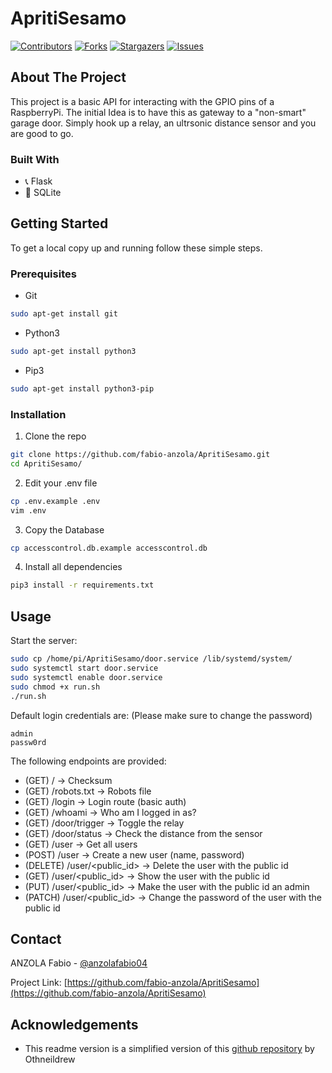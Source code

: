 # ApritiSesamo

<!-- PROJECT SHIELDS -->
<!--
*** This template uses markdown "reference style" links for readability.
*** Reference links are enclosed in brackets [ ] instead of parentheses ( ).
*** See the bottom of this document for the declaration of the reference variables
*** for contributors-url, forks-url, etc. This is an optional, concise syntax you may use.
*** https://www.markdownguide.org/basic-syntax/#reference-style-links
-->

[![Contributors][contributors-shield]][contributors-url] [![Forks][forks-shield]][forks-url] [![Stargazers][stars-shield]][stars-url] [![Issues][issues-shield]][issues-url]

<!-- ABOUT THE PROJECT -->
## About The Project

This project is a basic API for interacting with the GPIO pins of a RaspberryPi. The initial Idea is to have this as gateway to a "non-smart" garage door. Simply hook up a relay, an ultrsonic distance sensor and you are good to go.

### Built With

* 📞 Flask
* 💾 SQLite

<!-- GETTING STARTED -->
## Getting Started

To get a local copy up and running follow these simple steps.

### Prerequisites

* Git
```sh
sudo apt-get install git
```

* Python3
```sh
sudo apt-get install python3
```

* Pip3
```sh
sudo apt-get install python3-pip
```

### Installation
 
1. Clone the repo
```sh
git clone https://github.com/fabio-anzola/ApritiSesamo.git
cd ApritiSesamo/
```
2. Edit your .env file
```sh
cp .env.example .env
vim .env
```
3. Copy the Database
```sh
cp accesscontrol.db.example accesscontrol.db
```
4. Install all dependencies
```sh
pip3 install -r requirements.txt
```

<!-- USAGE EXAMPLES -->
## Usage

Start the server:
```sh
sudo cp /home/pi/ApritiSesamo/door.service /lib/systemd/system/
sudo systemctl start door.service
sudo systemctl enable door.service
sudo chmod +x run.sh
./run.sh
```

Default login credentials are: (Please make sure to change the password)
```
admin
passw0rd
```

The following endpoints are provided:
 - (GET) / -> Checksum
 - (GET) /robots.txt -> Robots file
 - (GET) /login -> Login route (basic auth)
 - (GET) /whoami -> Who am I logged in as?
 - (GET) /door/trigger -> Toggle the relay
 - (GET) /door/status -> Check the distance from the sensor
 - (GET) /user -> Get all users
 - (POST) /user -> Create a new user (name, password)
 - (DELETE) /user/<public_id> -> Delete the user with the public id
 - (GET) /user/<public_id> -> Show the user with the public id
 - (PUT) /user/<public_id> -> Make the user with the public id an admin
 - (PATCH) /user/<public_id> -> Change the password of the user with the public id


<!-- CONTACT -->
## Contact

ANZOLA Fabio - [@anzolafabio04](https://twitter.com/anzolafabio04)

Project Link: [https://github.com/fabio-anzola/ApritiSesamo](https://github.com/fabio-anzola/ApritiSesamo)



<!-- ACKNOWLEDGEMENTS -->
## Acknowledgements

* This readme version is a simplified version of this [github repository](https://github.com/othneildrew/Best-README-Template) by Othneildrew


<!-- MARKDOWN LINKS & IMAGES -->
<!-- https://www.markdownguide.org/basic-syntax/#reference-style-links -->
[contributors-shield]: https://img.shields.io/github/contributors/fabio-anzola/ApritiSesamo.svg?style=flat-square
[contributors-url]: https://github.com/fabio-anzola/ApritiSesamo/graphs/contributors
[forks-shield]: https://img.shields.io/github/forks/fabio-anzola/ApritiSesamo.svg?style=flat-square
[forks-url]: https://github.com/fabio-anzola/ApritiSesamo/network/members
[stars-shield]: https://img.shields.io/github/stars/fabio-anzola/ApritiSesamo.svg?style=flat-square
[stars-url]: https://github.com/fabio-anzola/ApritiSesamo/stargazers
[issues-shield]: https://img.shields.io/github/issues/fabio-anzola/ApritiSesamo.svg?style=flat-square
[issues-url]: https://github.com/fabio-anzola/ApritiSesamo/issues

